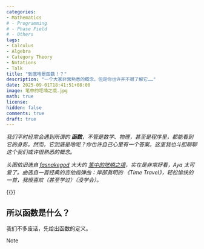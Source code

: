 ```yaml
---
categories:
- Mathematics
# - Programming
# - Phase Field
# - Others
tags:
- Calculus
- Algebra
- Category Theory
- Notations
- Talk
title: "到底啥是函数！？"
description: "一个大家非常熟悉的概念，但是你也许并不很了解它……"
date: 2025-09-01T18:41:51+08:00
image: 笔中的呓喃之境.jpg
math: true
license: 
hidden: false
comments: true
draft: true
---
```


*我们平时经常会遇到所谓的 **函数**，不管是数学、物理，甚至是程序里，都能看到它的身影。然而，它到底是啥呢？你也许自己心里有一个答案。这里我也斗胆聊聊这个我们或许很熟悉的概念。*

*头图依旧选自  [fasnakegod](https://www.pixiv.net/en/users/8605991) 大大的 [笔中的呓喃之境](https://www.pixiv.net/en/artworks/115191853)，实在是非常好看，Aya 太可爱了。曲选自一首经典的吉他指弹曲：岸部眞明的 《Time Travel》，轻松愉快的一首，我很喜欢（甚至学过）（没学会）。*

{{<music auto="https://y.qq.com/yqq/song/000NZt2P0PPeoR" loop="none">}}

## 所以函数是什么？

我们不多废话，先给出函数的定义。

>[!NOTE]